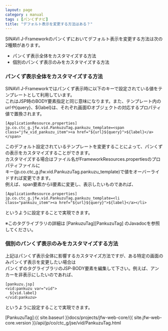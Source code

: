 ```yaml
---
layout: page
category : manual
tags : [パンくずナビ]
title: "デフォルト表示を変更する方法はある？"
---
```


SINAVI J-Frameworkのパンくずにおいてデフォルト表示を変更する方法は次の2種類があります。

 - パンくず表示全体をカスタマイズする方法
 - 個別のパンくず表示のみをカスタマイズする方法

### パンくず表示全体をカスタマイズする方法

SINAVI J-Frameworkではパンくず表示時に以下のキーで設定されている値をテンプレートとして利用しています。  
これはJSP時のBODY要素指定と同じ意味になります。また、テンプレート内の${url}や${query}、${label}は、それぞれ画面IDオブジェクトの対応するプロパティ値で置換されます。  

```
[ApplicationResource.properties]
jp.co.ctc_g.jfw.vid.PankuzuTag.pankuzu_template=<span class="jfw_vid_pankuzu_item"><a href="${url}${query}">${label}</a></span>
```

このデフォルト設定されているテンプレートを変更することによって、パンくずの表示をカスタマイズすることができます。  
カスタマイズする場合はファイル名がFrameworkResources.propertiesのプロパティファイルに  
キー(jp.co.ctc_g.jfw.vid.PankuzuTag.pankuzu_template)で値をオーバーライドすれば変更できます。  
例えば、span要素からli要素に変更し、表示したいものであれば、  

```
[ApplicationResource.properties]
jp.co.ctc_g.jfw.vid.PankuzuTag.pankuzu_template=<li class="pankuzu_item"><a href="${url}${query}">${label}</a></li>
```

というように設定することで実現できます。  

※このタグライブラリの詳細は [PankuzuTag][PankuzuTag] のJavadocを参照してください。  

### 個別のパンくず表示のみをカスタマイズする方法

上記はパンくず表示全体に影響するカスタマイズ方法ですが、ある特定の画面のみパンくず表示を変更したい場合は  
パンくずのタグライブラリのJSP-BODY要素を編集して下さい。例えば、アンカーを非表示にしたいのであれば、  

```
[pankuzu.jsp]
<vid:pankuzu var="vid">
  ${vid.label}
</vid:pankuzu>
```

というように設定することで実現できます。  

[PankuzuTag]:{{ site.baseurl }}docs/projects/jfw-web-core/{{ site.jfw-web-core.version }}/api/jp/co/ctc_g/jse/vid/PankuzuTag.html